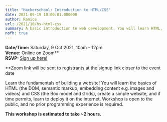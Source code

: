 ```yaml
---
title: "Hackerschool: Introduction to HTML/CSS"
date: 2021-09-19 10:00:01.000000
author: Ranice
url: /2021/10/hs-html-css
summary: A basic introduction to web development. You will learn HTML, CSS and how to create a simple website.
nofh: true
---
```


**Date/Time:** Saturday, 9 Oct 2021, 10am &ndash; 12pm<br />
**Venue:** Online on Zoom&ast;&ast;<br />
**RSVP:** [Sign up here!](https://forms.gle/6KrizBEZUaWPaJ236)

&ast;&ast;Zoom link will be sent to registrants at the signup link closer to the event date

Learn the fundamentals of building a website! You will learn the basics of HTML (the DOM, semantic markup, embedding content e.g. images and videos) and CSS (the Box model and Grids), create a simple website, and if time permits, learn to deploy it on the internet. Workshop is open to the public, and no prior programming experience is required.

**This workshop is estimated to take ~2 hours.**
